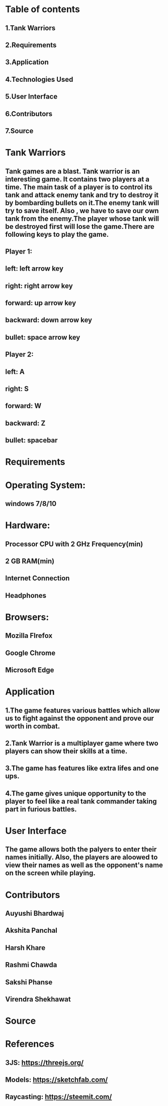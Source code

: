 # Table of contents
## 1.Tank Warriors
## 2.Requirements
## 3.Application
## 4.Technologies Used
## 5.User Interface
## 6.Contributors
## 7.Source
# Tank Warriors
## Tank games are a blast. Tank warrior is an interesting game. It contains two players at a time. The main task of a player is to control its tank and attack enemy tank and try to destroy it by bombarding bullets on it.The enemy tank will try to save itself. Also , we have to save our own tank from the enemy.The player whose tank will be destroyed first will lose the game.There are following keys to play the game.
## Player 1:                                         
## left: left arrow key                             
## right: right arrow key                          
## forward: up arrow key                            
## backward: down arrow key                         
## bullet: space arrow key   
## Player 2:
## left: A
## right: S
## forward: W 
## backward: Z
## bullet: spacebar
# Requirements
# Operating System:
## windows 7/8/10
# Hardware:
## Processor CPU with 2 GHz Frequency(min)
## 2 GB RAM(min)
## Internet Connection
## Headphones
# Browsers:
## Mozilla FIrefox
## Google Chrome
## Microsoft Edge
# Application
## 1.The game features various battles which allow us to fight against the opponent and prove our worth in combat.
## 2.Tank Warrior is a multiplayer game where two players can show their skills at a time.
## 3.The game has features like extra lifes and one ups.
## 4.The game gives unique opportunity to the player to feel like a real tank commander taking part in furious battles.
# User Interface
## The game allows both the palyers to enter their names initially. Also, the players are aloowed to view their names as well as the opponent's name on the screen while playing.
# Contributors
## Auyushi Bhardwaj
## Akshita Panchal
## Harsh Khare
## Rashmi Chawda
## Sakshi Phanse
## Virendra Shekhawat
# Source

# References
## 3JS: https://threejs.org/
## Models: https://sketchfab.com/
## Raycasting: https://steemit.com/
